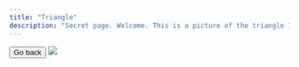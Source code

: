 ```yaml
---
title: "Triangle"
description: "Secret page. Welcome. This is a picture of the triangle I created in a free editor. Through a process of tedious resizing, copy and pasting, this triangle mutated into the bird icon you see everywhere on this site. On hovering, the triangle will cycle through a series of hues."
---
```


<button onclick="history.back()" class="irevamp-mx-auto intro-about bold600 uppercase pagenotfound-button" style="">Go back</button>
<img class="crane irevamp-mx-auto" src="{{ '/img/triangle.png' }}">


